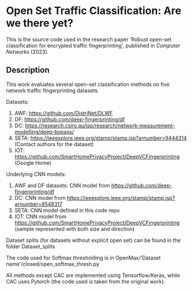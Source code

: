 # Open Set Traffic Classification: Are we there yet?

This is the source code used in the research paper 'Robust open-set classification for encrypted traffic fingerprinting', published in _Computer Networks_ (2023).

## Description

This work evaluates several open-set classification methods on five network traffic fingerprinting datasets.

Datasets:
1. AWF: https://github.com/DistriNet/DLWF
2. DF: https://github.com/deep-fingerprinting/df
3. DC: https://research.csiro.au/isp/research/network-measurement-modelling/deep-bypass/
4. SETA: https://ieeexplore.ieee.org/stamp/stamp.jsp?arnumber=9444314 (Contact authors for the dataset)
5. IOT: https://github.com/SmartHomePrivacyProject/DeepVCFingerprinting (Google Home)

Underlying CNN models:
1. AWF and DF datasets: CNN model from https://github.com/deep-fingerprinting/df
2. DC: CNN model from https://ieeexplore.ieee.org/stamp/stamp.jsp?arnumber=8548317
3. SETA: CNN model defined in this code repo
4. IOT: CNN model from https://github.com/SmartHomePrivacyProject/DeepVCFingerprinting (sample represented with both size and direction)

Dataset splits (for datasets without explicit open set) can be found in the folder Dataset_splits

The code used for Softmax thresholding is in OpenMax/'Dataset name'/closed/open_softmax_thresh.py
  
All methods except CAC are implemented using Tensorflow/Keras, while CAC uses Pytorch (the code used is taken from the original work). 
